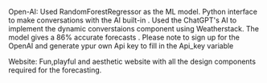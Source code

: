 Open-AI:
Used RandomForestRegressor as the ML model.
Python interface to make conversations with the AI built-in .
Used the ChatGPT's AI to implement the dynamic converstaions component using Weatherstack.
The model gives a 86% accurate forecasts .
Please note to sign up for the OpenAI and generate ypur own Api key to fill in the Api_key variable

Website:
Fun,playful and aesthetic website with all the design components required for the forecasting.
